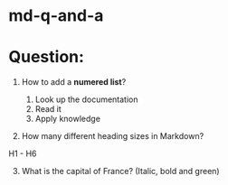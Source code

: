 # md-q-and-a
# Question:
1. How to add a **numered list**?

	1. Look up the documentation
	2. Read it
	3. Apply knowledge

2. How many different heading sizes in Markdown?

H1 - H6

3. What is the capital of France? (Italic, bold and green)
